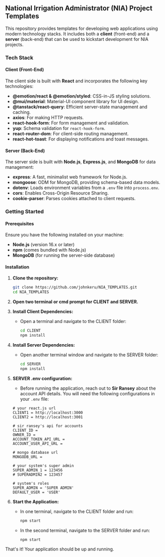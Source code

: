 ## National Irrigation Administrator (NIA) Project Templates

This repository provides templates for developing web applications using modern technology stacks. It includes both a **client** (front-end) and a **server** (back-end) that can be used to kickstart development for NIA projects.

### Tech Stack

#### Client (Front-End)
The client side is built with **React** and incorporates the following key technologies:
- **@emotion/react & @emotion/styled**: CSS-in-JS styling solutions.
- **@mui/material**: Material-UI component library for UI design.
- **@tanstack/react-query**: Efficient server-state management and caching.
- **axios**: For making HTTP requests.
- **react-hook-form**: For form management and validation.
- **yup**: Schema validation for `react-hook-form`.
- **react-router-dom**: For client-side routing management.
- **react-hot-toast**: For displaying notifications and toast messages.

#### Server (Back-End)
The server side is built with **Node.js**, **Express.js**, and **MongoDB** for data management:
- **express**: A fast, minimalist web framework for Node.js.
- **mongoose**: ODM for MongoDB, providing schema-based data models.
- **dotenv**: Loads environment variables from a `.env` file into `process.env`.
- **cors**: Enables Cross-Origin Resource Sharing.
- **cookie-parser**: Parses cookies attached to client requests.

### Getting Started

#### Prerequisites
Ensure you have the following installed on your machine:
- **Node.js** (version 16.x or later)
- **npm** (comes bundled with Node.js)
- **MongoDB** (for running the server-side database)

#### Installation
1. **Clone the repository:**
   ```bash
   git clone https://github.com/johnkeru/NIA_TEMPLATES.git
   cd NIA_TEMPLATES
   ```
2. **Open two terminal or cmd prompt for CLIENT and SERVER.**
3. **Install Client Dependencies:**
   - Open a terminal and navigate to the CLIENT folder:
     ```bash
     cd CLIENT
     npm install
     ```

4. **Install Server Dependencies:**
   - Open another terminal window and navigate to the SERVER folder:
     ```bash
     cd SERVER
     npm install
     ```

5. **SERVER .env configuration:**
   - Before running the application, reach out to **Sir Ransey** about the account API details. You will need the following configurations in your `.env` file:

   ```plaintext
   # your react.js url
   CLIENT1 = http://localhost:3000
   CLIENT2 = http://localhost:3001

   # sir ransey's api for accounts
   CLIENT_ID = 
   OWNER_ID = 
   ACCOUNT_TOKEN_API_URL = 
   ACCOUNT_USER_API_URL = 

   # mongo database url
   MONGODB_URL = 

   # your system's super admin
   SUPER_ADMIN_1 = 123456
   # SUPERADMIN2 = 123457

   # system's roles
   SUPER_ADMIN = 'SUPER ADMIN'
   DEFAULT_USER = 'USER'
   ```

6. **Start the Application:**
   - In one terminal, navigate to the CLIENT folder and run:
     ```bash
     npm start
     ```
   - In the second terminal, navigate to the SERVER folder and run:
     ```bash
     npm start
     ```

That's it! Your application should be up and running.
